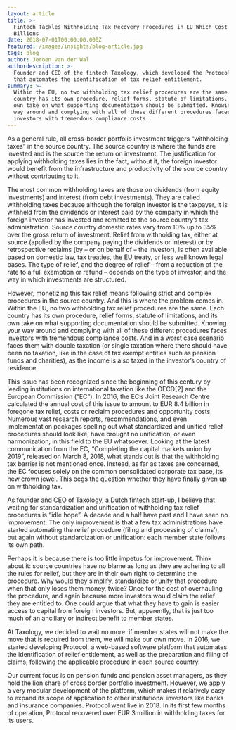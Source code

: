 ```yaml
---
layout: article
title: >-
  Fintech Tackles Withholding Tax Recovery Procedures in EU Which Cost Investors
  Billions
date: 2018-07-01T00:00:00.000Z
featured: /images/insights/blog-article.jpg
tags: blog
author: Jeroen van der Wal
authordescription: >-
  Founder and CEO of the fintech Taxology, which developed the Protocol platform
  that automates the identification of tax relief entitlement.  
summary: >-
  Within the EU, no two withholding tax relief procedures are the same. Each
  country has its own procedure, relief forms, statute of limitations, and its
  own take on what supporting documentation should be submitted. Knowing your
  way around and complying with all of these different procedures faces
  investors with tremendous compliance costs.
---
```


As a general rule, all cross-border portfolio investment triggers “withholding taxes” in the source country. The source country is where the funds are invested and is the source the return on investment. The justification for applying withholding taxes lies in the fact, without it, the foreign investor would benefit from the infrastructure and productivity of the source country without contributing to it.

The most common withholding taxes are those on dividends (from equity investments) and interest (from debt investments). They are called withholding taxes because although the foreign investor is the taxpayer, it is withheld from the dividends or interest paid by the company in which the foreign investor has invested and remitted to the source country’s tax administration. Source country domestic rates vary from 10% up to 35% over the gross return of investment. Relief from withholding tax, either at source (applied by the company paying the dividends or interest) or by retrospective reclaims (by – or on behalf of – the investor), is often available based on domestic law, tax treaties, the EU treaty, or less well known legal bases. The type of relief, and the degree of relief – from a reduction of the rate to a full exemption or refund – depends on the type of investor, and the way in which investments are structured.

However, monetizing this tax relief means following strict and complex procedures in the source country. And this is where the problem comes in. Within the EU, no two withholding tax relief procedures are the same. Each country has its own procedure, relief forms, statute of limitations, and its own take on what supporting documentation should be submitted. Knowing your way around and complying with all of these different procedures faces investors with tremendous compliance costs. And in a worst case scenario faces them with double taxation (or single taxation where there should have been no taxation, like in the case of tax exempt entities such as pension funds and charities), as the income is also taxed in the investor’s country of residence.

This issue has been recognized since the beginning of this century by leading institutions on international taxation like the OECD[2] and the European Commission (“EC”). In 2016, the EC’s Joint Research Centre calculated the annual cost of this issue to amount to EUR 8.4 billion in foregone tax relief, costs or reclaim procedures and opportunity costs. Numerous vast research reports, recommendations, and even implementation packages spelling out what standardized and unified relief procedures should look like, have brought no unification, or even harmonization, in this field to the EU whatsoever. Looking at the latest communication from the EC, “Completing the capital markets union by 2019”, released on March 8, 2018, what stands out is that the withholding tax barrier is not mentioned once. Instead, as far as taxes are concerned, the EC focuses solely on the common consolidated corporate tax base, its new crown jewel. This begs the question whether they have finally given up on withholding tax.

As founder and CEO of Taxology, a Dutch fintech start-up, I believe that waiting for standardization and unification of withholding tax relief procedures is “idle hope”. A decade and a half have past and I have seen no improvement. The only improvement is that a few tax administrations have started automating the relief procedure (filing and processing of claims’), but again without standardization or unification: each member state follows its own path.

Perhaps it is because there is too little impetus for improvement. Think about it: source countries have no blame as long as they are adhering to all the rules for relief, but they are in their own right to determine the procedure. Why would they simplify, standardize or unify that procedure when that only loses them money, twice? Once for the cost of overhauling the procedure, and again because more investors would claim the relief they are entitled to. One could argue that what they have to gain is easier access to capital from foreign investors. But, apparently, that is just too much of an ancillary or indirect benefit to member states.

At Taxology, we decided to wait no more: if member states will not make the move that is required from them, we will make our own move. In 2016, we started developing Protocol, a web-based software platform that automates the identification of relief entitlement, as well as the preparation and filing of claims, following the applicable procedure in each source country.

Our current focus is on pension funds and pension asset managers, as they hold the lion share of cross border portfolio investment. However, we apply a very modular development of the platform, which makes it relatively easy to expand its scope of application to other institutional investors like banks and insurance companies. Protocol went live in 2018. In its first few months of operation, Protocol recovered over EUR 3 million in withholding taxes for its users.
